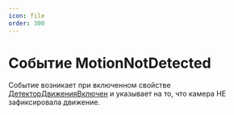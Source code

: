 ```yaml
---
icon: file
order: 300
---
```


# Событие MotionNotDetected

Событие возникает при включенном свойстве [ДетекторДвиженияВключен](ПустаяСсылка) и указывает на то, что камера НЕ зафиксировала движение.
